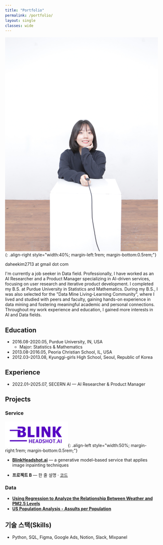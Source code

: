 ```yaml
---
title: "Portfolio"
permalink: /portfolio/
layout: single
classes: wide
---
```


![](/assets/images/dahee-1.jpg){: .align-right style="width:40%; margin-left:1rem; margin-bottom:0.5rem;"}

daheekim2713 at gmail dot com

I'm currently a job seeker in Data field. 
Professionally, I have worked as an AI Researcher and a Product Manager specializing in AI-driven services, focusing on user research and iterative product development.
I completed my B.S. at Purdue University in Statistics and Mathematics. During my B.S., I was also selected for the "Data Mine Living-Learning Community", where I lived and studied with peers and faculty, gaining hands-on experience in data mining and fostering meaningful academic and personal connections.
Throughout my work experience and education, I gained more interests in AI and Data fields.

## Education
- 2016.08-2020.05, Purdue University, IN, USA
  - Major: Statistics & Mathematics
- 2013.08-2016.05, Peoria Christian School, IL, USA
- 2012.03–2013.08, Kyunggi-girls High School, Seoul, Republic of Korea

## Experience
- 2022.01–2025.07, SECERN AI — AI Researcher & Product Manager

## Projects

### Service

![](/assets/images/blinkheadshot.png){: .align-left style="width:50%; margin-right:1rem; margin-bottom:0.5rem;"}
- [**BlinkHeadshot.ai**](/assets/files/service_01.pdf) — a generative model–based service that applies image inpainting techniques

- **프로젝트 B** — 한 줄 설명 · [코드](#)

### Data
- [**Using Regression to Analyze the Relationship Between Weather and PM2.5 Levels**](/assets/files/Using%20Regression%20to%20Analyze%20the%20Relationship%20Between%20Weather%20and%20PM2.5%20Levels.pdf)
- [**US Population Analysis - Assults per Population**](/assets/files/Fall%202017%20STAT%20350%20Project_%20Assaults%20per%20Population.pdf)

## 기술 스택(Skills)
- Python, SQL, Figma, Google Ads, Notion, Slack, Mixpanel
